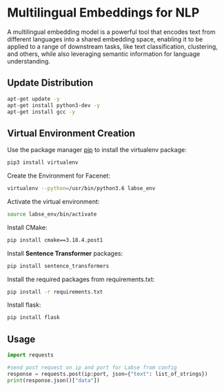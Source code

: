 # Multilingual Embeddings for NLP

A multilingual embedding model is a powerful tool that encodes text from different languages into a shared embedding space, enabling it to be applied to a range of downstream tasks, like text classification, clustering, and others, while also leveraging semantic information for language understanding. 

## Update Distribution
```bash
apt-get update -y
apt-get install python3-dev -y
apt-get install gcc -y
```


## Virtual Environment Creation 

Use the package manager [pip](https://pip.pypa.io/en/stable/) to install the virtualenv package:

```bash
pip3 install virtualenv
```
Create the Environment for Facenet:

```bash
virtualenv --python=/usr/bin/python3.6 labse_env
```
Activate the virtual environment:

```bash
source labse_env/bin/activate
```

Install CMake:

```bash
pip install cmake==3.18.4.post1
```


Install **Sentence Transformer** packages:

```bash
pip install sentence_transformers
```


Install the required packages from requirements.txt:

```bash
pip install -r requirements.txt
```

Install flask:

```bash
pip install flask
```

## Usage

```python
import requests

#send post request on ip and port for Labse from config
response = requests.post(ip:port, json={"text": list_of_strings})
print(response.json()["data"])
```

